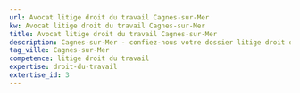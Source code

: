 ```yaml
---
url: Avocat litige droit du travail Cagnes-sur-Mer
kw: Avocat litige droit du travail Cagnes-sur-Mer
title: Avocat litige droit du travail Cagnes-sur-Mer
description: Cagnes-sur-Mer - confiez-nous votre dossier litige droit du travail
tag_ville: Cagnes-sur-Mer
competence: litige droit du travail
expertise: droit-du-travail
extertise_id: 3
---
```

